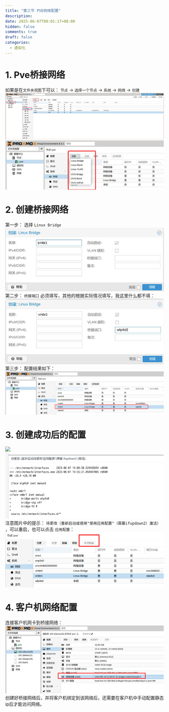 ```yaml
---
title: "第三节 PVE网络配置"
description: 
date: 2025-06-07T00:01:17+08:00
hidden: false
comments: true
draft: false
categories:
  - 虚拟化
---
```


# 1. Pve桥接网络
如果是在`文件夹视图`下可以： `节点` -> `选择一个节点` -> `系统` -> `网络` -> `创建`    
![](pve网络配置1.jpeg)   
![](pve网络配置2.jpeg)               

# 2. 创建桥接网络
第一步： 选择 `Linux Bridge`      
![](桥接网络配置1.jpg)    
第二步： `桥接端口` 必须填写，其他的根据实际情况填写，我这里什么都不填：    
![](桥接网络配置2.jpg)    
第三步： 配置结果如下：    
![](桥接网络配置3.jpeg) 

# 3. 创建成功后的配置
![](桥接网络配置4.bmp)   
![](桥接网络配置5.bmp)   
注意图片中的提示： `待更改（重新启动或使用"使用应用配置"（需要ifupdown2）激活）  `，可以重启，也可以点击 `应用配置`：   
![](桥接网络配置6.bmp)   

# 4. 客户机网络配置
连接客户机网卡到桥接网络：   
![](桥接网络配置7.bmp)
创建好桥接网络后，并将客户机绑定到该网络后，还需要在客户机中手动配置静态ip后才能访问网络。  



